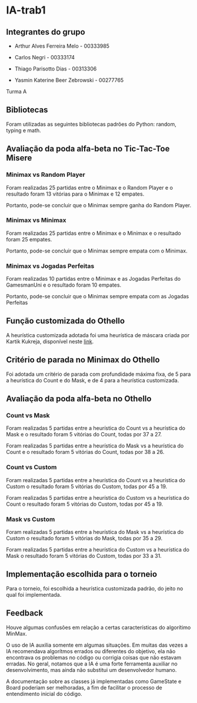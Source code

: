 # IA-trab1

## Integrantes do grupo
- Arthur Alves Ferreira Melo - 00333985

- Carlos Negri - 00333174

- Thiago Parisotto Dias - 00313306

- Yasmin Katerine Beer Zebrowski - 00277765

Turma A

## Bibliotecas
Foram utilizadas as seguintes bibliotecas padrões do Python: random, typing e math.

## Avaliação da poda alfa-beta no Tic-Tac-Toe Misere

### Minimax vs Random Player
Foram realizadas 25 partidas entre o Minimax e o Random Player e o resultado foram 13 vitórias para o Minimax e 12 empates.

Portanto, pode-se concluir que o Minimax sempre ganha do Random Player.

### Minimax vs Minimax
Foram realizadas 25 partidas entre o Minimax e o Minimax e o resultado foram 25 empates.

Portanto, pode-se concluir que o Minimax sempre empata com o Minimax.

### Minimax vs Jogadas Perfeitas
Foram realizadas 10 partidas entre o Minimax e as Jogadas Perfeitas do GamesmanUni e o resultado foram 10 empates.

Portanto, pode-se concluir que o Minimax sempre empata com as Jogadas Perfeitas

## Função customizada do Othello
A heurística customizada adotada foi uma heurística de máscara criada por Kartik Kukreja, disponível neste [link](https://github.com/kartikkukreja/blog-codes/blob/master/src/Heuristic%20Function%20for%20Reversi%20(Othello).cpp).

## Critério de parada no Minimax do Othello
Foi adotada um critério de parada com profundidade máxima fixa, de 5 para a heurística do Count e do Mask, e de 4 para a heurística customizada.

## Avaliação da poda alfa-beta no Othello

### Count vs Mask
Foram realizadas 5 partidas entre a heurística do Count vs a heurística do Mask e o resultado foram 5 vitórias do Count, todas por 37 a 27.

Foram realizadas 5 partidas entre a heurística do Mask vs a heurística do Count e o resultado foram 5 vitórias do Count, todas por 38 a 26.

### Count vs Custom
Foram realizadas 5 partidas entre a heurística do Count vs a heurística do Custom o resultado foram 5 vitórias do Custom, todas por 45 a 19.

Foram realizadas 5 partidas entre a heurística do Custom vs a heurística do Count o resultado foram 5 vitórias do Custom, todas por 45 a 19.

### Mask vs Custom
Foram realizadas 5 partidas entre a heurística do Mask vs a heurística do Custom o resultado foram 5 vitórias do Mask, todas por 35 a 29.

Foram realizadas 5 partidas entre a heurística do Custom vs a heurística do Mask o resultado foram 5 vitórias do Custom, todas por 33 a 31.

## Implementação escolhida para o torneio
Para o torneio, foi escolhida a heurística customizada padrão, do jeito no qual foi implementada.

## Feedback

Houve algumas confusões em relação a certas características do algorítimo MinMax.

O uso de IA auxilia somente em algumas situações. Em muitas das vezes a IA recomendava algorítmos errados ou diferentes do objetivo, ela não encontrava os problemas no código ou corrigia coisas que não estavam erradas. No geral, notamos que a IA é uma forte ferramenta auxiliar no desenvolvimento, mas ainda não substitui um desenvolvedor humano.

A documentação sobre as classes já implementadas como GameState e Board poderiam ser melhoradas, a fim de facilitar o processo de entendimento inicial do código.
